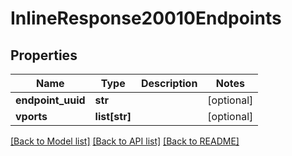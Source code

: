 # InlineResponse20010Endpoints

## Properties
Name | Type | Description | Notes
------------ | ------------- | ------------- | -------------
**endpoint_uuid** | **str** |  | [optional] 
**vports** | **list[str]** |  | [optional] 

[[Back to Model list]](../README.md#documentation-for-models) [[Back to API list]](../README.md#documentation-for-api-endpoints) [[Back to README]](../README.md)


